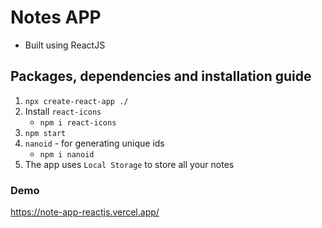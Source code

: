 # Notes APP

- Built using ReactJS

## Packages, dependencies and installation guide

1. `npx create-react-app ./`
2. Install `react-icons`
   - `npm i react-icons`
3. `npm start`
4. `nanoid` - for generating unique ids
   - `npm i nanoid`
5. The app uses `Local Storage` to store all your notes

### Demo
https://note-app-reactjs.vercel.app/
